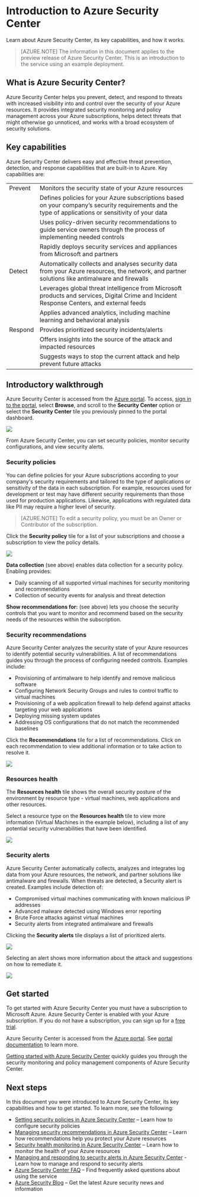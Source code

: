 <properties
   pageTitle="Introduction to Azure Security Center | Microsoft Azure"
   description="Learn about Azure Security Center, its key capabilities, and how it works."
   services="security-center"
   documentationCenter="na"
   authors="TerryLanfear"
   manager="StevenPo"
   editor=""/>

<tags
   ms.service="security-center"
   ms.devlang="na"
   ms.topic="article"
   ms.tgt_pltfrm="na"
   ms.workload="na"
   ms.date="12/10/2015"
   ms.author="terrylan"/>

# Introduction to Azure Security Center

Learn about Azure Security Center, its key capabilities, and how it works.

> [AZURE.NOTE] The information in this document applies to the preview release of Azure Security Center. This is an introduction to the service using an example deployment.

## What is Azure Security Center?
Azure Security Center helps you prevent, detect, and respond to threats with increased visibility into and control over the security of your Azure resources. It provides integrated security monitoring and policy management across your Azure subscriptions, helps detect threats that might otherwise go unnoticed, and works with a broad ecosystem of security solutions.

##	Key capabilities
Azure Security Center delivers easy and effective threat prevention, detection, and response capabilities that are built-in to Azure. Key capabilities are:

| | |
|----- |-----|
| Prevent | Monitors the security state of your Azure resources |
| | Defines policies for your Azure subscriptions based on your company’s security requirements and the type of applications or sensitivity of your data |
| | Uses policy-driven security recommendations to guide service owners through the process of implementing needed controls |
| | Rapidly deploys security services and appliances from Microsoft and partners |
| Detect | Automatically collects and analyses security data from your Azure resources, the network, and partner solutions like antimalware and firewalls |
| | Leverages global threat intelligence from Microsoft products and services, Digital Crime and Incident Response Centers, and external feeds |
| | Applies advanced analytics, including machine learning and behavioral analysis |
| Respond | Provides prioritized security incidents/alerts |
| | Offers insights into the source of the attack and impacted resources |
| | Suggests ways to stop the current attack and help prevent future attacks |

## Introductory walkthrough
Azure Security Center is accessed from the [Azure portal](http://azure.microsoft.com/features/azure-portal/). To access, [sign in to the portal](https://portal.azure.com), select **Browse**, and scroll to the **Security Center** option or select the **Security Center** tile you previously pinned to the portal dashboard.

![][1]

From Azure Security Center, you can set security policies, monitor security configurations, and view security alerts.

### Security policies

You can define policies for your Azure subscriptions according to your company's security requirements and tailored to the type of applications or sensitivity of the data in each subscription. For example, resources used for development or test may have different security requirements than those used for production applications. Likewise, applications with regulated data like PII may require a higher level of security.

> [AZURE.NOTE] To edit a security policy, you must be an Owner or Contributor of the subscription.

Click the **Security policy** tile for a list of your subscriptions and choose a subscription to view the policy details.  

![][2]

**Data collection** (see above) enables data collection for a security policy. Enabling provides:
- Daily scanning of all supported virtual machines for security monitoring and recommendations
- Collection of security events for analysis and threat detection

**Show recommendations for:** (see above) lets you choose the security controls that you want to monitor and recommend based on the security needs of the resources within the subscription.

### Security recommendations

Azure Security Center analyzes the security state of your Azure resources to identify potential security vulnerabilities. A list of recommendations guides you through the process of configuring needed controls. Examples include:

- Provisioning of antimalware to help identify and remove malicious software
- Configuring Network Security Groups and rules to control traffic to virtual machines
- Provisioning of a web application firewall to help defend against attacks targeting your web applications
- Deploying missing system updates
- Addressing OS configurations that do not match the recommended baselines

Click the **Recommendations** tile for a list of recommendations. Click on each recommendation to view additional information or to take action to resolve it.

![][3]

### Resources health

The **Resources health** tile shows the overall security posture of the environment by resource type - virtual machines, web applications and other resources.   

Select a resource type on the **Resources health** tile to view more information (Virtual Machines in the example below), including a list of any potential security vulnerabilities that have been identified.

![][4]

### Security alerts

Azure Security Center automatically collects, analyzes and integrates log data from your Azure resources, the network, and partner solutions like antimalware and firewalls. When threats are detected, a Security alert is created. Examples include detection of:

- Compromised virtual machines communicating with known malicious IP addresses
- Advanced malware detected using Windows error reporting
- Brute Force attacks against virtual machines
- Security alerts from integrated antimalware and firewalls

Clicking the **Security alerts** tile displays a list of prioritized alerts.

![][5]

Selecting an alert shows more information about the attack and suggestions on how to remediate it.

![][6]

## Get started
To get started with Azure Security Center you must have a subscription to Microsoft Azure. Azure Security Center is enabled with your Azure subscription. If you do not have a subscription, you can sign up for a [free trial](https://azure.microsoft.com/pricing/free-trial).

Azure Security Center is accessed from the [Azure portal](http://azure.microsoft.com/features/azure-portal/). See [portal documentation](https://azure.microsoft.com/documentation/services/azure-portal/) to learn more.

[Getting started with Azure Security Center](security-center-get-started.md) quickly guides you through the security monitoring and policy management components of Azure Security Center.

## Next steps
In this document you were introduced to Azure Security Center, its key capabilities and how to get started. To learn more, see the following:

- [Setting security policies in Azure Security Center](security-center-policies.md) – Learn how to configure security policies
- [Managing security recommendations in Azure Security Center](security-center-recommendations.md) – Learn how recommendations help you protect your Azure resources
- [Security health monitoring in Azure Security Center](security-center-monitoring.md) – Learn how to monitor the health of your Azure resources
- [Managing and responding to security alerts in Azure Security Center](security-center-managing-and-responding-alerts.md) - Learn how to manage and respond to security alerts
- [Azure Security Center FAQ](security-center-faq.md) – Find frequently asked questions about using the service
- [Azure Security Blog](http://blogs.msdn.com/b/azuresecurity/) – Get the latest Azure security news and information

<!--Image references-->
[1]: ./media/security-center-intro/security-tile.PNG
[2]: ./media/security-center-intro/security-policy.png
[3]: ./media/security-center-intro/recommendations.png
[4]: ./media/security-center-intro/resources-health.png
[5]: ./media/security-center-intro/security-alert.png
[6]: ./media/security-center-intro/security-alert-detail.png
